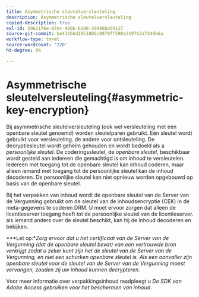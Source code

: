 ```yaml
---
title: Asymmetrische sleutelversleuteling
description: Asymmetrische sleutelversleuteling
copied-description: true
exl-id: 5962176e-07ec-4606-b1d8-39946ba59127
source-git-commit: be43bbbd1051886c8979ff590a3197b2a7249b6a
workflow-type: tm+mt
source-wordcount: '220'
ht-degree: 0%

---
```


# Asymmetrische sleutelversleuteling{#asymmetric-key-encryption}

Bij asymmetrische sleutelversleuteling (ook wel versleuteling met een openbare sleutel genoemd) worden sleutelparen gebruikt. Eén sleutel wordt gebruikt voor versleuteling. de andere voor ontsleuteling. De decryptiesleutel wordt geheim gehouden en wordt bedoeld als a *persoonlijke sleutel*. De coderingssleutel, de *openbare sleutel*, beschikbaar wordt gesteld aan iedereen die gemachtigd is om inhoud te versleutelen. Iedereen met toegang tot de openbare sleutel kan inhoud coderen, maar alleen iemand met toegang tot de persoonlijke sleutel kan de inhoud decoderen. De persoonlijke sleutel kan niet opnieuw worden opgebouwd op basis van de openbare sleutel.

Bij het verpakken van inhoud wordt de openbare sleutel van de Server van de Vergunning gebruikt om de sleutel van de inhoudsencryptie (CEK) in de meta-gegevens te coderen DRM. U moet ervoor zorgen dat alleen de licentieserver toegang heeft tot de persoonlijke sleutel van de licentieserver. als iemand anders over de sleutel beschikt, kan hij de inhoud decoderen en bekijken.

***Let op:**Zorg ervoor dat u het certificaat van de Server van de Vergunning (dat de openbare sleutel bevat) van een vertrouwde bron verkrijgt zodat u zeker kunt zijn het de sleutel van de Server van de Vergunning, en niet een schurken openbare sleutel is. Als een aanvaller zijn openbare sleutel voor de sleutel van de Server van de Vergunning moest vervangen, zouden zij uw inhoud kunnen decrypteren.*

Voor meer informatie over verpakkingsinhoud raadpleegt u *De SDK van Adobe Access gebruiken voor het beschermen van inhoud*.
